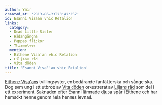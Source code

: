 ```yaml
---
author: Ymir
created_at: '2013-05-23T23:42:15Z'
id: Esanni Visaan vhic Retalion
links:
  category:
  - Dead Little Sister
  - Hädangångna
  - Pappas flickor
  - Thismalver
  mention:
  - Eithene Visa’an vhic Retalion
  - Liljans råd
  - Vita döden
title: 'Esanni Visa''an vhic Retalion'
---
```


[Eithene Visa'ans] tvillingsyster, en bedårande fanfäkterska och sångerska. Dog som ung i ett
utbrott av [Vita döden] orkestrerat av [Liljans råd] som del i ett experiment. Saknaden efter Esanni
lämnade djupa spår i Eithene och har hemsökt henne genom hela hennes levnad.

  [Eithene Visa'ans]: Eithene_Visaan_vhic_Retalion
  [Vita döden]: Vita_döden
  [Liljans råd]: Liljans_råd